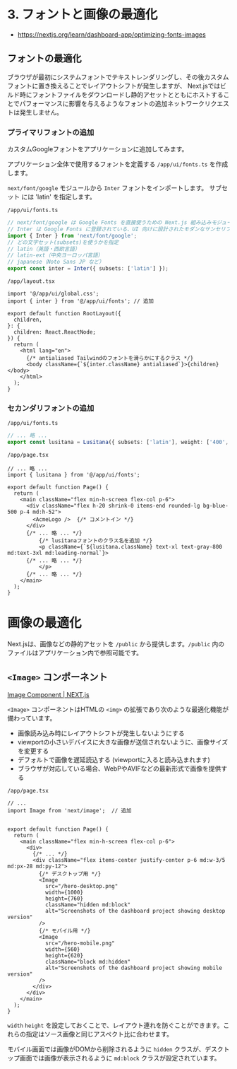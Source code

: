 # 3. フォントと画像の最適化

- https://nextjs.org/learn/dashboard-app/optimizing-fonts-images


## フォントの最適化

ブラウザが最初にシステムフォントでテキストレンダリングし、その後カスタムフォントに置き換えることでレイアウトシフトが発生しますが、 Next.jsではビルド時にフォントファイルをダウンロードし静的アセットとともにホストすることでパフォーマンスに影響を与えるようなフォントの追加ネットワークリクエストは発生しません。


### プライマリフォントの追加

カスタムGoogleフォントをアプリケーションに追加してみます。

アプリケーション全体で使用するフォントを定義する `/app/ui/fonts.ts` を作成します。


`next/font/google` モジュールから `Inter` フォントをインポートします。
サブセット には 'latin' を指定します。

`/app/ui/fonts.ts`
```ts
// next/font/google は Google Fonts を直接使うための Next.js 組み込みモジュール。
// Inter は Google Fonts に登録されている、UI 向けに設計されたモダンなサンセリフ体（ゴシック体）フォント
import { Inter } from 'next/font/google';
// どの文字セット(subsets)を使うかを指定
// latin（英語・西欧言語）
// latin-ext（中央ヨーロッパ言語）
// japanese（Noto Sans JP など）
export const inter = Inter({ subsets: ['latin'] });
```

`/app/layout.tsx`
```tsx
import '@/app/ui/global.css';
import { inter } from '@/app/ui/fonts'; // 追加

export default function RootLayout({
  children,
}: {
  children: React.ReactNode;
}) {
  return (
    <html lang="en">
      {/* antialiased Tailwindのフォントを滑らかにするクラス */}
      <body className={`${inter.className} antialiased`}>{children}</body>
    </html>
  );
}
```

### セカンダリフォントの追加


`/app/ui/fonts.ts`
```ts
// ... 略 ...
export const lusitana = Lusitana({ subsets: ['latin'], weight: ['400', '700'] });
```


`/app/page.tsx`
```tsx
// ... 略 ...
import { lusitana } from '@/app/ui/fonts';

export default function Page() {
  return (
    <main className="flex min-h-screen flex-col p-6">
      <div className="flex h-20 shrink-0 items-end rounded-lg bg-blue-500 p-4 md:h-52">
        <AcmeLogo />  {/* コメントイン */}
      </div>
      {/* ... 略 ... */}
          {/* lusitanaフォントのクラス名を追加 */}
          <p className={`${lusitana.className} text-xl text-gray-800 md:text-3xl md:leading-normal`}>
      {/* ... 略 ... */}
          </p>
      {/* ... 略 ... */}
    </main>
  );
}
```

# 画像の最適化

Next.jsは、画像などの静的アセットを `/public` から提供します。`/public` 内のファイルはアプリケーション内で参照可能です。


## `<Image>` コンポーネント

[Image Component | NEXT.js](https://nextjs.org/docs/app/api-reference/components/image)

`<Image>` コンポーネントはHTMLの `<img>` の拡張であり次のような最適化機能が備わっています。

- 画像読み込み時にレイアウトシフトが発生しないようにする
- viewportの小さいデバイスに大きな画像が送信されないように、画像サイズを変更する
- デフォルトで画像を遅延読込する (viewportに入ると読み込まれます)
- ブラウザが対応している場合、WebPやAVIFなどの最新形式で画像を提供する


`/app/page.tsx`
```tsx
// ...
import Image from 'next/image';  // 追加


export default function Page() {
  return (
    <main className="flex min-h-screen flex-col p-6">
      <div>
        {/* ... */}
        <div className="flex items-center justify-center p-6 md:w-3/5 md:px-28 md:py-12">
          {/* デスクトップ用 */}
          <Image
            src="/hero-desktop.png"
            width={1000}
            height={760}
            className="hidden md:block"
            alt="Screenshots of the dashboard project showing desktop version"
          />
          {/* モバイル用 */}
          <Image
            src="/hero-mobile.png"
            width={560}
            height={620}
            className="block md:hidden"
            alt="Screenshots of the dashboard project showing mobile version"
          />
        </div>
      </div>
    </main>
  );
}
```
`width` `height` を設定しておくことで、レイアウト連れを防ぐことができます。これらの指定はソース画像と同じアスペクト比に合わせます。

モバイル画面では画像がDOMから削除されるように `hidden` クラスが、デスクトップ画面では画像が表示されるように `md:block` クラスが設定されています。
